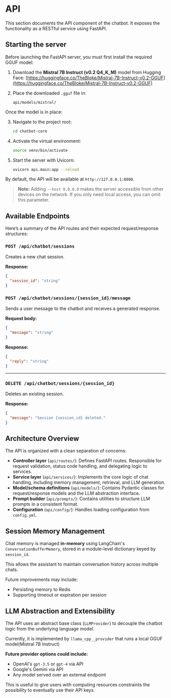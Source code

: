 # API

This section documents the API component of the chatbot. It exposes the functionality as a RESTful service using FastAPI.

## Starting the server

Before launching the FastAPI server, you must first install the required GGUF model:

1. Download the **Mistral 7B Instruct (v0.2 Q4_K_M)** model from Hugging Face:
   [https://huggingface.co/TheBloke/Mistral-7B-Instruct-v0.2-GGUF](https://huggingface.co/TheBloke/Mistral-7B-Instruct-v0.2-GGUF)

2. Place the downloaded `.gguf` file in:
   ```
   api/models/mistral/
   ```

Once the model is in place:

3. Navigate to the project root:
   ```bash
   cd chatbot-core
   ```

4. Activate the virtual environment:
   ```bash
   source venv/bin/activate
   ```

5. Start the server with Uvicorn:
   ```bash
   uvicorn api.main:app --reload
   ```

By default, the API will be available at `http://127.0.0.1:8000`.

> **Note**: Adding `--host 0.0.0.0` makes the server accessible from other devices on the network. If you only need local access, you can omit this parameter.

## Available Endpoints

Here’s a summary of the API routes and their expected request/response structures:

### `POST /api/chatbot/sessions`

Creates a new chat session.

**Response:**
```json
{
  "session_id": "string"
}
```

### `POST /api/chatbot/sessions/{session_id}/message`

Sends a user message to the chatbot and receives a generated response.

**Request body:**
```json
{
  "message": "string"
}
```

**Response:**
```json
{
  "reply": "string"
}
```

---

### `DELETE /api/chatbot/sessions/{session_id}`

Deletes an existing session.

**Response:**
```json
{
  "message": "Session {session_id} deleted."
}
```

## Architecture Overview

The API is organized with a clean separation of concerns:

- **Controller layer** (`api/routes/`): Defines FastAPI routes. Responsible for request validation, status code handling, and delegating logic to services.
- **Service layer** (`api/services/`): Implements the core logic of chat handling, including memory management, retrieval, and LLM generation.
- **Model/schema definitions** (`api/models/`): Contains Pydantic classes for request/response models and the LLM abstraction interface.
- **Prompt builder** (`api/prompts/`): Contains utilities to structure LLM prompts in a consistent format.
- **Configuration** (`api/config/`): Handles loading configuration from `config.yml`.

## Session Memory Management

Chat memory is managed **in-memory** using LangChain's `ConversationBufferMemory`, stored in a module-level dictionary keyed by `session_id`.

This allows the assistant to maintain conversation history across multiple chats.

Future improvements may include:
- Persisting memory to Redis
- Supporting timeout or expiration per session

## LLM Abstraction and Extensibility

The API uses an abstract base class (`LLMProvider`) to decouple the chatbot logic from the underlying language model.

Currently, it is implemented by `llama_cpp__provider` that runs a local GGUF model(Mistral 7B Instruct)

**Future provider options could include:**
- OpenAI's `gpt-3.5` or `gpt-4` via API
- Google's Gemini via API
- Any model served over an external endpoint

This is useful to give users with computing resources constraints the possibility to eventually use their API keys.
